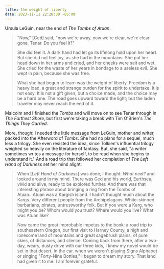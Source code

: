 ```yaml
---
title: the weight of liberty
date: 2023-11-11 22:28:00 -05:00
---
```


Ursula LeGuin, near the end of *The Tombs of Atuan*:

>"Now," [Ged] said, "now we're away, now we're clear, we're clear gone, Tenar. Do you feel it?"
>
>She did feel it. A dark hand had let go its lifelong hold upon her heart. But she did not feel joy, as she had in the mountains. She put her head down in her arms and cried, and her cheeks were salt and wet. She cried for the waste of her years in bondage to a useless evil. She wept in pain, because she was free.
>
>What she had begun to learn was the weight of liberty. Freedom is a heavy load, a great and strange burden for the spirit to undertake. It is not easy. It is not a gift given, but a choice made, and the choice may be a hard one. The road goes upward toward the light; but the laden traveler may never reach the end of it.

Malcolm and I finished the *Tombs* and will move on to see Tenar through in *The Farthest Shore*, but first we're taking a break with Tim O'Brien's *The Things They Carried*. 

More, though: I needed the little message from LeGuin, mother and writer, packed into the Afterword of *Tombs*. She had no plans for a sequel, much less a trilogy. She even resisted the idea, since Tolkien's influential trilogy weighed so heavily on the literature of fantasy. But, she said, "a writer sometimes writes a message for herself, to be read when she begins to understand it." And a road trip that followed her completion of *The Left Hand of Darkness* set her mind alight:

>When [*Left Hand of Darkness*] was done, I thought: *What next?* and looked around in my mind. There was Ged and his world, Earthsea, vivid and alive, ready to be explored further. And there was that interesting phrase about bringing a ring from the Tombs of Atuan...Atuan was a Kargish island. I hadn't thought much about the Kargs. Very different people from the Archipelagans. White-skinned barbarians, pirates, untrustworthy folk. But if you were a Karg, who might you be? Whom would you trust? Where would you live? What was Atuan like?
>
>Now came the great improbable impetus to the book: a road trip to southeastern Oregon, our first visit to Harney County, a high and lonesome land of mountains and great sagebrush plains, of pure skies, of distances, and silence. Coming back from there, after a two-day, weary, dusty drive with our three kids, I knew my novel would be set in that desert. In the car, when we weren't playing Signs Alphabet or singing "Forty-Nine Bottles," I began to dream my story. That land had given it to me. I am forever grateful.

